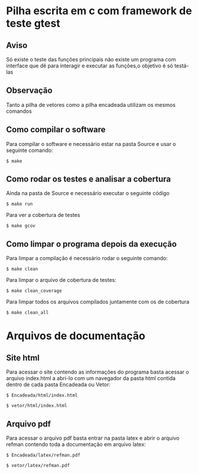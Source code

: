 # Pilha escrita em c com framework de teste gtest
## Aviso

Só existe o teste das funções principais não existe um programa com interface que dê para interagir e executar as funções,o objetivo é só testá-las

## Observação
Tanto a pilha de vetores como a pilha encadeada utilizam os mesmos comandos

## Como compilar o software

Para compilar o software e necessário estar na pasta Source e usar o seguinte comando:

```
$ make
```

## Como rodar os testes e analisar a cobertura

Ainda na pasta de Source e necessário executar o seguinte código

```
$ make run
```
Para ver a cobertura de testes

```
$ make gcov
```

## Como limpar o programa depois da execução
Para limpar a compilação é necessário rodar o seguinte comando:

```
$ make clean
```

Para limpar o arquivo de cobertura de testes:
```
$ make clean_coverage
```
Para limpar todos os arquivos compilados juntamente com os de cobertura
```
$ make clean_all
```

# Arquivos de documentação

## Site html
Para acessar o site contendo as informações do programa basta acessar o arquivo index.html a abri-lo com um navegador da pasta html contida dentro de cada pasta Encadeada ou Vetor:
```
$ Encadeada/html/index.html
```

```
$ vetor/html/index.html
```
## Arquivo pdf
Para acessar o arquivo pdf basta entrar na pasta latex e abrir o arquivo refman contendo toda a documentação em arquivo latex:
```
$ Encadeada/latex/refman.pdf
```
```
$ vetor/latex/refman.pdf
```



